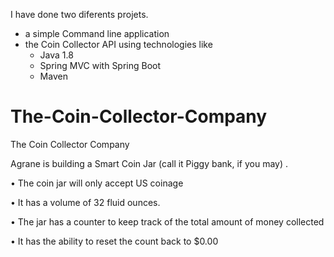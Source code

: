 I have done two diferents projets. 

- a simple Command line application
- the Coin Collector API using technologies like 
  * Java 1.8
  * Spring MVC with Spring Boot
  * Maven

# The-Coin-Collector-Company

The Coin Collector Company

Agrane is building a Smart Coin Jar (call it Piggy bank, if you may) .

• The coin jar will only accept US coinage

• It has a volume of 32 fluid ounces.

• The jar has a counter to keep track of the total amount of money collected

• It has the ability to reset the count back to $0.00
